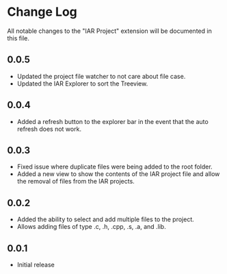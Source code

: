 # Change Log

All notable changes to the "IAR Project" extension will be documented in this file.

## 0.0.5

- Updated the project file watcher to not care about file case.
- Updated the IAR Explorer to sort the Treeview.

## 0.0.4

- Added a refresh button to the explorer bar in the event that the auto refresh does not work.

## 0.0.3

- Fixed issue where duplicate files were being added to the root folder.
- Added a new view to show the contents of the IAR project file and allow the removal of files from the IAR projects.

## 0.0.2

- Added the ability to select and add multiple files to the project.
- Allows adding files of type .c, .h, .cpp, .s, .a, and .lib.

## 0.0.1

- Initial release